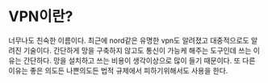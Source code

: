 # VPN이란?
너무나도 친숙한 이름이다. 최근에 nord같은 유명한 vpn도 알려졌고 대중적으로도 알려진 기술이다.
간단하게 망을 구축하지 않고도 통신이 가능케 해주는 도구인데 쓰는 이유는 간단하다.
망을 설치하고 쓰는 비용이 생각이상으로 많이 들기 때문이다. 
또 다른 이유는 좋은 의도든 나쁜의도든 법적 규제에서 피하기위해서도 사용을 한다.